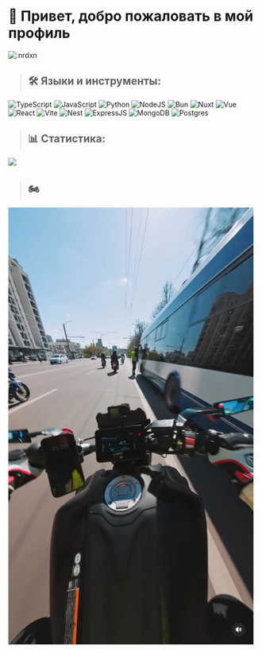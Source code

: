 # 🍪 Привет, добро пожаловать в мой профиль

![:nrdxn](https://count.getloli.com/get/@:nrdxn)

> ## 🛠️ Языки и инструменты:
![TypeScript](https://shields.io/badge/-TypeScript-090909?style=for-the-badge&logo=typescript)
![JavaScript](https://shields.io/badge/-JavaScript-090909?style=for-the-badge&logo=javascript)
![Python](https://shields.io/badge/-Python-090909?style=for-the-badge&logo=python)
![NodeJS](https://shields.io/badge/-Node.js-090909?style=for-the-badge&logo=node.js)
![Bun](https://shields.io/badge/-Bun-090909?style=for-the-badge&logo=bun)
![Nuxt](https://shields.io/badge/-Nuxt-090909?style=for-the-badge&logo=Nuxt)
![Vue](https://camo.githubusercontent.com/fe765329e41288211fd5f8e07583772e2541c999572d89a40d3d3dafb6f4d6aa/68747470733a2f2f736869656c64732e696f2f62616467652f2d5675652d3039303930393f7374796c653d666f722d7468652d6261646765266c6f676f3d7675652e6a73)
![React](https://shields.io/badge/-React-090909?style=for-the-badge&logo=React)
![Vite](https://camo.githubusercontent.com/c6bab90ae8f14b07866e2ffd8a2b24a11f750d27b3329c4c1a2955a22b110265/68747470733a2f2f736869656c64732e696f2f62616467652f2d566974652d3039303930393f7374796c653d666f722d7468652d6261646765266c6f676f3d76697465)
![Nest](https://shields.io/badge/-Nest-090909?style=for-the-badge&logo=nestjs&logoColor=df274f)
![ExpressJS](https://shields.io/badge/-Express.js-090909?style=for-the-badge&logo=express)
![MongoDB](https://shields.io/badge/-Mongo.db-090909?style=for-the-badge&logo=mongodb)
![Postgres](https://shields.io/badge/postgres-090909?style=for-the-badge&logo=postgresql&logoColor=white)

> ## 📊 Статистика:
![](https://github-readme-stats.vercel.app/api/top-langs/?username=nrdxn&theme=dark&hide_border=false&include_all_commits=false&count_private=true&layout=compact)

> ## 🏍️
![I'm on a motorcycle =)](iam.png)
